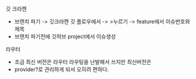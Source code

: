 
깃 크라켄
-  브렌치 파기  ->  깃크라켄  깃  플로우에서 ->  >누르기 -> feature에서  이슈번호와 제목
- 브렌치 파기전에 깃허브 project에서 이슈생성 




라우터 
- 조금 최신 버전은 라우터 라우팅을 난발해서 쓰지만 최신버전은
- provider?로 관리하게 되서 오히려 편하다.
